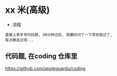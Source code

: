 # xx 米(高级)

- 流程
```
直接上来手写代码题, 40分钟过后, 简要的问了一下项目就过了,
有点像走过场...
```

## 代码题, 在coding 仓库里
https://github.com/appleguardu/coding